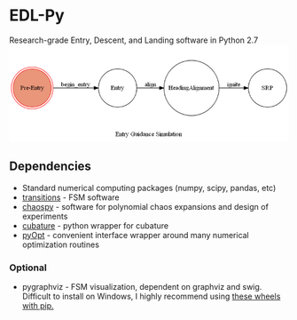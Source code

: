 # EDL-Py
Research-grade Entry, Descent, and Landing software in Python 2.7
![alt text](https://github.com/CDNoyes/EDL-Py/blob/master/SimulationFSM.gif "A trajectory state machine graph")


## Dependencies
- Standard numerical computing packages (numpy, scipy, pandas, etc)
- [transitions](https://github.com/tyarkoni/transitions) - FSM software
- [chaospy](https://github.com/hplgit/chaospy) - software for polynomial chaos expansions and design of experiments
- [cubature](https://github.com/saullocastro/cubature) - python wrapper for cubature
- [pyOpt](http://www.pyopt.org/) - convenient interface wrapper around many numerical optimization routines

### Optional
- pygraphviz - FSM visualization, dependent on graphviz and swig. Difficult to install on Windows, I highly recommend using [these wheels with pip.](http://www.lfd.uci.edu/~gohlke/pythonlibs/#pygraphviz)

